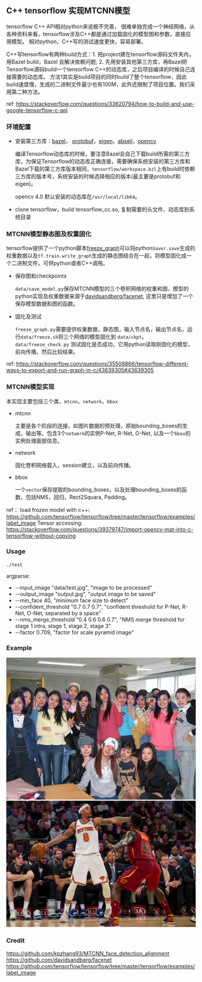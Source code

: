 ## C++ tensorflow 实现MTCNN模型

   tensorflow C\++ API相对python来说极不完善， 很难单独完成一个神经网络，从各种资料来看，tensorflow涉及C\++都是通过加载固化的模型图和参数，直接应用模型。 相对python，C\++写的测试速度更快，容易部署。

   C\++写tensorflow有两种build方式：1. 把project建在tensorflow源码文件夹内，用Bazel build，Bazel 会解决依赖问题; 2. 先用安装其他第三方库，再Bazel把Tensorflow源码build一个tensorflow C\++的动态库，之后项目编译的时候自己连接需要的动态库。
   方法1其实是build项目的同时build了整个tensorflow，因此build速度慢，生成的二进制文件最少也有100M，此外还限制了项目位置。我们采用第二种方法。

ref: https://stackoverflow.com/questions/33620794/how-to-build-and-use-google-tensorflow-c-api

### 环境配置

* 安装第三方库：[bazel](https://docs.bazel.build/versions/master/install.html)， [protobuf](https://github.com/protocolbuffers/protobuf)，[eigen](http://eigen.tuxfamily.org/index.php?title=Main_Page)，[abseil](https://github.com/abseil/abseil-cpp)，[opencv](https://docs.opencv.org/trunk/d7/d9f/tutorial_linux_install.html)
   
    编译Tensorflow动态库的时候，要注意Bazel会自己下载build所需的第三方库，为保证Tensorflow的动态库正确连接，需要确保系统安装的第三方库和Bazel下载的第三方库版本相同，`tensorflow/workspace.bzl`上有build时依赖三方库的版本号，系统安装的时候选择相应的版本(最主要是protobuf和eigen)。
   
    opencv 4.0 默认安装的动态库在`/usr/local/lib64`。

* clone tensorflow，build tensorflow_cc.so, 复制需要的头文件、动态库到系统目录

### MTCNN模型静态图及权重固化

   tensorflow提供了一个python脚本[freeze_graph](https://github.com/tensorflow/tensorflow/blob/master/tensorflow/python/tools/freeze_graph.py)可以将python`Saver.save`生成的权重数据以及`tf.train.write_graph`生成的静态图结合在一起，将模型固化成一个二进制文件，可供python或者C\++调用。

* 保存图和checkpoints

   `data/save_model.py`保存MTCNN模型的三个卷积网络的权重和图，模型的python实现及权重数据来源于[davidsandberg/facenet](https://github.com/davidsandberg/facenet/tree/master/src/align), 这里只是增加了一个保存模型数据和图的函数。

* 固化及测试

    `freeze_graph.py`需要提供权重数据，静态图，输入节点名，输出节点名，运行`data/freeze.sh`将三个网络的模型固化到 `data/ckpt`。
    `data/freeze_check.py` 测试固化是否成功，它用python读取刚固化的模型，前向传播，然后比较结果。
    
ref: https://stackoverflow.com/questions/35508866/tensorflow-different-ways-to-export-and-run-graph-in-c/43639305#43639305

### MTCNN模型实现

本实现主要包括三个类，`mtcnn`，`network`，`bbox` 

* mtcnn

    主要是各个阶段的连接，如图片数据的预处理，原始bounding_boxes的生成，输出等。包含3个`network`的实例P-Net, R-Net, O-Net, 以及一个`bbox`的实例处理面部信息。

* network

    固化卷积网络载入，session建立，以及前向传播。

* bbox

    一个`vector`保存提取的bounding_boxes，以及处理bounding_boxes的函数，包括NMS，回归，Rect2Squara, Padding。

ref：
load frozen model with c\++: https://github.com/tensorflow/tensorflow/tree/master/tensorflow/examples/label_image
Tensor accessing: https://stackoverflow.com/questions/39379747/import-opencv-mat-into-c-tensorflow-without-copying

### Usage

`./test`

argparse:

* --input_image "data/test.jpg", "image to be processed"
* --output_image "output.jpg", "output image to be saved"
* --min_face 40, "minimum face size to detect"
* --confident_threshold "0.7 0.7 0.7", "confident threshold for P-Net, R-Net, O-Net, separated by a space"
* --nms_merge_threshold "0.4 0.6 0.6 0.7", "NMS merge threshold for stage 1 intra, stage 1, stage 2, stage 3"
* --factor 0.709, "factor for scale pyramid image"

### Example

![](./test_detected.jpg)
![](./nba_detected.jpg)

### Credit

https://github.com/kpzhang93/MTCNN_face_detection_alignment
https://github.com/davidsandberg/facenet
https://github.com/tensorflow/tensorflow/tree/master/tensorflow/examples/label_image
